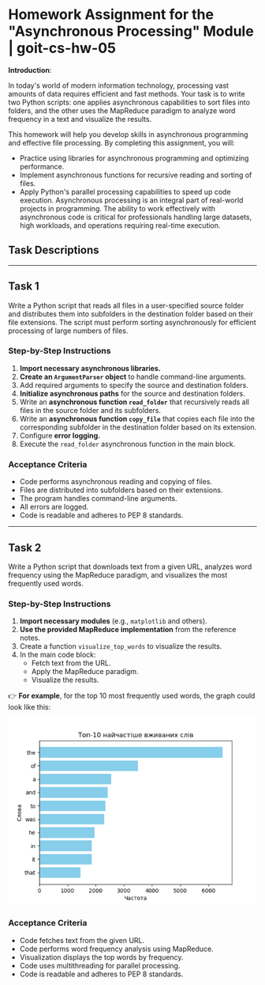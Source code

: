 # Homework Assignment for the "Asynchronous Processing" Module | goit-cs-hw-05

**Introduction**:

In today's world of modern information technology, processing vast amounts of data requires efficient and fast methods. Your task is to write two Python scripts: one applies asynchronous capabilities to sort files into folders, and the other uses the MapReduce paradigm to analyze word frequency in a text and visualize the results.

This homework will help you develop skills in asynchronous programming and effective file processing. By completing this assignment, you will:

- Practice using libraries for asynchronous programming and optimizing performance.
- Implement asynchronous functions for recursive reading and sorting of files.
- Apply Python's parallel processing capabilities to speed up code execution.
  Asynchronous processing is an integral part of real-world projects in programming. The ability to work effectively with asynchronous code is critical for professionals handling large datasets, high workloads, and operations requiring real-time execution.

## **Task Descriptions**

---

## **Task 1**

Write a Python script that reads all files in a user-specified source folder and distributes them into subfolders in the destination folder based on their file extensions. The script must perform sorting asynchronously for efficient processing of large numbers of files.

### **Step-by-Step Instructions**

1. **Import necessary asynchronous libraries.**
2. **Create an `ArgumentParser` object** to handle command-line arguments.
3. Add required arguments to specify the source and destination folders.
4. **Initialize asynchronous paths** for the source and destination folders.
5. Write an **asynchronous function `read_folder`** that recursively reads all files in the source folder and its subfolders.
6. Write an **asynchronous function `copy_file`** that copies each file into the corresponding subfolder in the destination folder based on its extension.
7. Configure **error logging.**
8. Execute the `read_folder` asynchronous function in the main block.

### **Acceptance Criteria**

- Code performs asynchronous reading and copying of files.
- Files are distributed into subfolders based on their extensions.
- The program handles command-line arguments.
- All errors are logged.
- Code is readable and adheres to PEP 8 standards.

---

## **Task 2**

Write a Python script that downloads text from a given URL, analyzes word frequency using the MapReduce paradigm, and visualizes the most frequently used words.

### **Step-by-Step Instructions**

1. **Import necessary modules** (e.g., `matplotlib` and others).
2. **Use the provided MapReduce implementation** from the reference notes.
3. Create a function `visualize_top_words` to visualize the results.
4. In the main code block:
   - Fetch text from the URL.
   - Apply the MapReduce paradigm.
   - Visualize the results.

👉 **For example**, for the top 10 most frequently used words, the graph could look like this:

![Example Visualization](./assets/task_2_2.png)

### **Acceptance Criteria**

- Code fetches text from the given URL.
- Code performs word frequency analysis using MapReduce.
- Visualization displays the top words by frequency.
- Code uses multithreading for parallel processing.
- Code is readable and adheres to PEP 8 standards.
